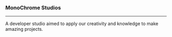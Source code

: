 ### MonoChrome Studios
---
A developer studio aimed to apply our creativity and knowledge to make amazing projects.